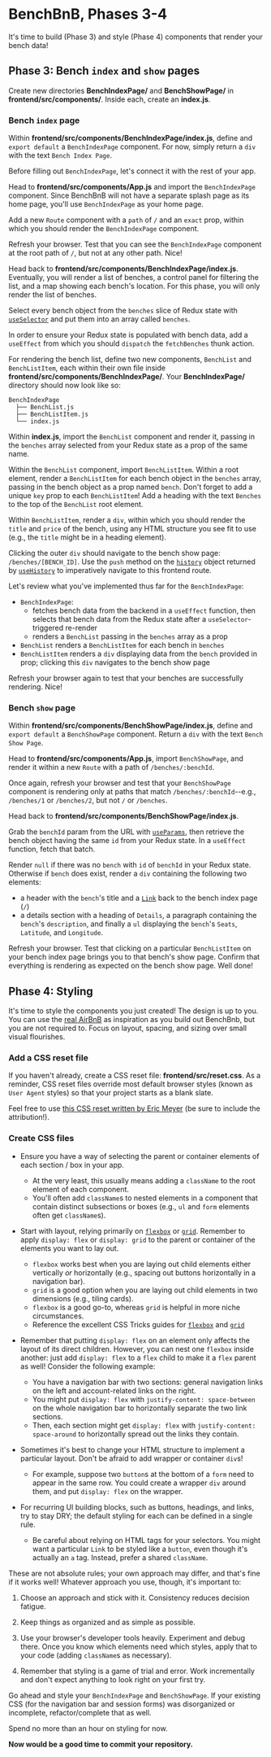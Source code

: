 # BenchBnB, Phases 3-4

It's time to build (Phase 3) and style (Phase 4) components that render your
bench data!

## Phase 3: Bench `index` and `show` pages

Create new directories __BenchIndexPage/__ and __BenchShowPage/__ in
__frontend/src/components/__. Inside each, create an __index.js__.

### Bench `index` page

Within __frontend/src/components/BenchIndexPage/index.js__, define and `export
default` a `BenchIndexPage` component. For now, simply return a `div` with the
text `Bench Index Page`.

Before filling out `BenchIndexPage`, let's connect it with the rest of your app.

Head to __frontend/src/components/App.js__ and import the `BenchIndexPage`
component. Since BenchBnB will not have a separate splash page as its home page,
you'll use `BenchIndexPage` as your home page.

Add a new `Route` component with a `path` of `/` and an `exact` prop, within
which you should render the `BenchIndexPage` component.

Refresh your browser. Test that you can see the `BenchIndexPage` component at
the root path of `/`, but not at any other path. Nice!

Head back to __frontend/src/components/BenchIndexPage/index.js__. Eventually,
you will render a list of benches, a control panel for filtering the list, and a
map showing each bench's location. For this phase, you will only render the list
of benches.

Select every bench object from the `benches` slice of Redux state with
[`useSelector`] and put them into an array called `benches`.

In order to ensure your Redux state is populated with bench data, add a
`useEffect` from which you should `dispatch` the `fetchBenches` thunk action.

For rendering the bench list, define two new components, `BenchList` and
`BenchListItem`, each within their own file inside
__frontend/src/components/BenchIndexPage/__. Your __BenchIndexPage/__ directory
should now look like so:

```text
BenchIndexPage
  ├── BenchList.js
  ├── BenchListItem.js
  └── index.js
```

Within __index.js__, import the `BenchList` component and render it, passing in
the `benches` array selected from your Redux state as a prop of the same name.

Within the `BenchList` component, import `BenchListItem`. Within a root element,
render a `BenchListItem` for each bench object in the `benches` array, passing
in the bench object as a prop named `bench`. Don't forget to add a unique `key`
prop to each `BenchListItem`! Add a heading with the text `Benches` to the top
of the `BenchList` root element.

Within `BenchListItem`, render a `div`, within which you should render the
`title` and `price` of the bench, using any HTML structure you see fit to use
(e.g., the `title` might be in a heading element).

Clicking the outer `div` should navigate to the bench show page:
`/benches/[BENCH_ID]`. Use the `push` method on the [`history`] object
returned by [`useHistory`] to imperatively navigate to this frontend route.

Let's review what you've implemented thus far for the `BenchIndexPage`:

- `BenchIndexPage`:
  - fetches bench data from the backend in a `useEffect` function, then selects
    that bench data from the Redux state after a `useSelector`-triggered
    re-render
  - renders a `BenchList` passing in the `benches` array as a prop
- `BenchList` renders a `BenchListItem` for each bench in `benches`
- `BenchListItem` renders a `div` displaying data from the `bench` provided in
  prop; clicking this `div` navigates to the bench show page

Refresh your browser again to test that your benches are successfully rendering.
Nice!

### Bench `show` page

Within __frontend/src/components/BenchShowPage/index.js__, define and `export
default` a `BenchShowPage` component. Return a `div` with the text `Bench Show
Page`.

Head to __frontend/src/components/App.js__, import `BenchShowPage`, and render
it within a new `Route` with a path of `/benches/:benchId`.

Once again, refresh your browser and test that your `BenchShowPage` component is
rendering only at paths that match `/benches/:benchId`--e.g., `/benches/1` or
`/benches/2`, but not `/` or `/benches`.

Head back to __frontend/src/components/BenchShowPage/index.js__.

Grab the `benchId` param from the URL with [`useParams`], then retrieve the
bench object having the same `id` from your Redux state. In a `useEffect`
function, fetch that batch.

Render `null` if there was no `bench` with `id` of `benchId` in your Redux
state. Otherwise if `bench` does exist, render a `div` containing the following
two elements:

- a header with the `bench`'s title and a [`Link`] back to the bench index page
  (`/`)
- a details section with a heading of `Details`, a paragraph containing the
  `bench`'s `description`, and finally a `ul` displaying the `bench`'s `Seats`,
  `Latitude`, and `Longitude`.

Refresh your browser. Test that clicking on a particular `BenchListItem` on your
bench index page brings you to that bench's show page. Confirm that everything
is rendering as expected on the bench show page. Well done!

## Phase 4: Styling

It's time to style the components you just created! The design is up to you. You
can use the [real AirBnB][airbnb-sf] as inspiration as you build out BenchBnb,
but you are not required to. Focus on layout, spacing, and sizing over small
visual flourishes.

### Add a CSS reset file

If you haven't already, create a CSS reset file: __frontend/src/reset.css__. As
a reminder, CSS reset files override most default browser styles (known as `User
Agent` styles) so that your project starts as a blank slate.

Feel free to use [this CSS reset written by Eric Meyer][css-reset] (be sure to
include the attribution!).

### Create CSS files

- Ensure you have a way of selecting the parent or container elements of each
  section / box in your app.
  - At the very least, this usually means adding a `className` to the root
    element of each component.
  - You'll often add `className`s to nested elements in a component that contain
    distinct subsections or boxes (e.g., `ul` and `form` elements often get
    `className`s).

- Start with layout, relying primarily on [`flexbox`] or [`grid`]. Remember to
  apply `display: flex` or `display: grid` to the parent or container of the
  elements you want to lay out.  
  - `flexbox` works best when you are laying out child elements either
    vertically *or* horizontally (e.g., spacing out buttons horizontally in a
    navigation bar).
  - `grid` is a good option when you are laying out child elements in two
    dimensions (e.g., tiling cards).
  - `flexbox` is a good go-to, whereas `grid` is helpful in more niche
    circumstances.
  - Reference the excellent CSS Tricks guides for [`flexbox`][flex-guide] and
    [`grid`][grid-guide]

- Remember that putting `display: flex` on an element only affects the layout of
  its direct children. However, you can nest one `flexbox` inside another: just
  add `display: flex` to a `flex` child to make it a `flex` parent as well!
  Consider the following example:
  - You have a navigation bar with two sections: general navigation links on the
    left and account-related links on the right.
  - You might put `display: flex` with `justify-content: space-between` on the
    whole navigation bar to horizontally separate the two link sections.
  - Then, each section might get `display: flex` with `justify-content:
    space-around` to horizontally spread out the links they contain.

- Sometimes it's best to change your HTML structure to implement a particular
  layout. Don't be afraid to add wrapper or container `div`s!
  - For example, suppose two `button`s at the bottom of a `form` need to appear
    in the same row. You could create a wrapper `div` around them, and put
    `display: flex` on the wrapper.

- For recurring UI building blocks, such as buttons, headings, and links, try to
  stay DRY; the default styling for each can be defined in a single rule.
  - Be careful about relying on HTML tags for your selectors. You might want a
    particular `Link` to be styled like a `button`, even though it's actually an
    `a` tag. Instead, prefer a shared `className`.

These are not absolute rules; your own approach may differ, and that's fine if
it works well! Whatever approach you use, though, it's important to:

1. Choose an approach and stick with it. Consistency reduces decision fatigue.

2. Keep things as organized and as simple as possible.

3. Use your browser's developer tools heavily. Experiment and debug there. Once
   you know which elements need which styles, apply that to your code (adding
   `className`s as necessary).

4. Remember that styling is a game of trial and error. Work incrementally and
   don't expect anything to look right on your first try.

Go ahead and style your `BenchIndexPage` and `BenchShowPage`. If your existing
CSS (for the navigation bar and session forms) was disorganized or incomplete,
refactor/complete that as well.

Spend no more than an hour on styling for now.

**Now would be a good time to commit your repository.**

[`history`]: https://v5.reactrouter.com/web/api/history
[`useSelector`]: https://react-redux.js.org/api/hooks#useselector
[`useHistory`]: https://v5.reactrouter.com/web/api/Hooks/usehistory
[airbnb-sf]: https://www.airbnb.com/s/San-Francisco--CA/homes
[css-reset]: https://meyerweb.com/eric/tools/css/reset/
[`flexbox`]: https://developer.mozilla.org/en-US/docs/Web/CSS/CSS_Flexible_Box_Layout
[`grid`]: https://developer.mozilla.org/en-US/docs/Web/CSS/CSS_Grid_Layout
[flex-guide]: https://css-tricks.com/snippets/css/a-guide-to-flexbox/
[grid-guide]: https://css-tricks.com/snippets/css/complete-guide-grid/
[`useParams`]: https://v5.reactrouter.com/web/api/Hooks/useparams
[`Link`]: https://v5.reactrouter.com/web/api/Link